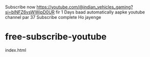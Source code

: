 Subscribe now 
https://youtube.com/@indian_vehicles_gaming?si=blNFZ6vsWWipD0UR
fir 1 Days baad automatically aapke youtube channel par 37 Subscribe complete Ho jayenge 
# free-subscribe-youtube
index.html
